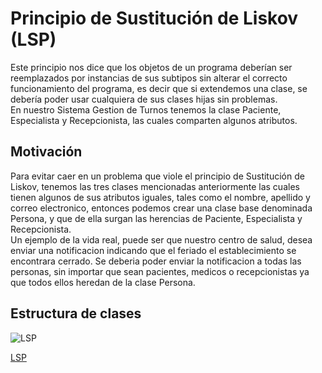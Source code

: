 # Principio de Sustitución de Liskov (LSP)  
Este principio nos dice que los objetos de un programa deberían ser reemplazados por instancias de sus subtipos sin alterar el correcto funcionamiento del programa, es decir que si extendemos una clase, se debería poder usar cualquiera de sus clases hijas sin problemas.  
En nuestro Sistema Gestion de Turnos tenemos la clase Paciente, Especialista y Recepcionista, las cuales comparten algunos atributos.

## Motivación
Para evitar caer en un problema que viole el principio de Sustitución de Liskov, tenemos las tres clases mencionadas anteriormente las cuales tienen algunos de sus atributos iguales, tales como el nombre, apellido y correo electronico, entonces podemos crear una clase base denominada Persona, y que de ella surgan las herencias de Paciente, Especialista y Recepcionista.  
Un ejemplo de la vida real, puede ser que nuestro centro de salud, desea enviar una notificacion indicando que el feriado el establecimiento se encontrara cerrado. Se deberia poder enviar la notificacion a todas las personas, sin importar que sean pacientes, medicos o recepcionistas ya que todos ellos heredan de la clase Persona.

## Estructura de clases

![LSP](https://github.com/user-attachments/assets/123ea9fb-0f52-4b8c-ad09-f6ecb663f757)
  
[LSP](https://drive.google.com/file/d/1Lr5oV9WtyLh8CDR5DWzIzJfI2FJlXbu4/view?usp=sharing)



